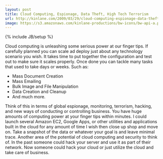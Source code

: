 ```yaml
---
layout: post
title: Cloud Computing, Espionage, Data Theft, High Tech Terrorism
url: http://kinlane.com/2009/03/29/cloud-computing-espionage-data-theft-high-tech-terrorism/
image: https://s3.amazonaws.com/kinlane-productions/bw-icons/bw-api-a.png
---
```

{% include JB/setup %}
<p>
     Cloud computing is unleashing some serious power at our finger tips. If carefully planned you can scale ad deploy just about any technology scenario you wish. It takes time to put together the configuration and test out to make sure it scales properly. Once done you can tackle many tasks that used to take days or weeks. Such as:
</p>
<ul class="mainlist">
     <li>Mass Document Creation
     </li>
     <li>Mass Emailing
     </li>
     <li>Bulk Image and File Manipulation
     </li>
     <li>Data Creation and Cleanup
     </li>
     <li>And much more.
     </li>
</ul>
<p>
     Think of this in terms of global espionage, monitoring, terrorism, hacking, and new ways of conducting or controlling business. You have huge amounts of computing power at your finger tips within minutes. I could launch several Amazon EC2, Google Apps, or other utilities and applications built in the cloud for any amount of time I wish then close up shop and move on. Take a snapshot of the data or whatever your goal is and leave minimal trace. Another area of the potential of cloud computing and security to think of. In the past someone could hack your server and use it as part of their network. Now someone could hack your cloud or just utilize the cloud and take care of business.
</p>